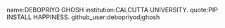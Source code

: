 name:DEBOPRIYO GHOSH
institution:CALCUTTA UNIVERSITY.
quote:PIP INSTALL HAPPINESS.
github_user:debopriyodjghosh